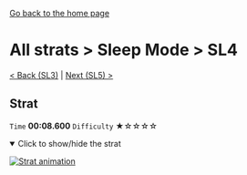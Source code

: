 [Go back to the home page](https://github.com/Doublevil/scbspeedrun)

# All strats > Sleep Mode > SL4

[< Back (SL3)](https://github.com/Doublevil/scbspeedrun/blob/main/levels/all_lvl/sl/SL3.md) | [Next (SL5) >](https://github.com/Doublevil/scbspeedrun/blob/main/levels/all_lvl/sl/SL5.md)

## Strat

`Time` **00:08.600** `Difficulty` ★☆☆☆☆
<details open>
  <summary>Click to show/hide the strat</summary>

  [![Strat animation](https://github.com/Doublevil/scbspeedrun/blob/main/media/levels/sl/SL4_Strat.webp)](https://github.com/Doublevil/scbspeedrun/blob/main/media/levels/sl/SL4_Strat.mp4?raw=true)
</details>
